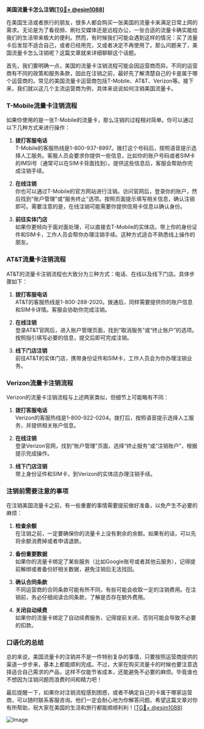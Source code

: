 **美国流量卡怎么注销[[TG💪+ @esim1088](https://t.me/s/esim1088)]**

在美国生活或者旅行的朋友，很多人都会购买一张美国的流量卡来满足日常上网的需求。无论是为了看视频、刷社交媒体还是远程办公，一张合适的流量卡确实能给我们的生活带来极大的便利。然而，有时候我们可能会遇到这样的情况：买了流量卡后发现不适合自己，或者已经用完，又或者决定不再使用了。那么问题来了，美国流量卡怎么注销呢？这篇文章就来详细聊聊这个话题。

首先，我们要明确一点，美国的流量卡注销流程可能会因运营商而异。不同的运营商有不同的政策和服务条款，因此在注销之前，最好先了解清楚自己的卡是属于哪个运营商的。常见的美国流量卡运营商包括T-Mobile、AT&T、Verizon等。接下来，我们就以这几个主流运营商为例，具体来说说如何注销美国流量卡。

### T-Mobile流量卡注销流程

如果你使用的是一张T-Mobile的流量卡，那么注销的过程相对简单。你可以通过以下几种方式来进行操作：

1. **拨打客服电话**  
   T-Mobile的客服热线是1-800-937-8997。拨打这个号码后，按照语音提示选择人工服务。客服人员会要求你提供一些信息，比如你的账户号码或者SIM卡的IMSI号（通常可以在SIM卡背面找到）。提供这些信息后，客服会帮助你完成注销手续。

2. **在线注销**  
   你也可以通过T-Mobile的官方网站进行注销。访问官网后，登录你的账户，然后找到“账户管理”或“服务终止”选项。按照页面提示填写相关信息，确认注销即可。需要注意的是，在线注销可能需要你提供信用卡信息以确认身份。

3. **前往实体门店**  
   如果你更倾向于面对面处理，可以直接去T-Mobile的实体店。带上你的身份证件和SIM卡，工作人员会帮你办理注销手续。这种方式适合不熟悉线上操作的朋友。

### AT&T流量卡注销流程

AT&T的流量卡注销流程也大致分为三种方式：电话、在线以及线下门店。具体步骤如下：

1. **拨打客服电话**  
   AT&T的客服热线是1-800-288-2020。拨通后，同样需要提供你的账户信息和SIM卡详情。客服会协助你完成注销。

2. **在线注销**  
   登录AT&T官网后，进入账户管理页面，找到“取消服务”或“终止账户”的选项。按照指引填写必要的信息，提交后即可完成注销。

3. **线下门店注销**  
   前往AT&T的实体门店，携带身份证件和SIM卡，工作人员会为你办理注销业务。

### Verizon流量卡注销流程

Verizon的流量卡注销流程与上述两家类似，但细节上可能略有不同：

1. **拨打客服电话**  
   Verizon的客服热线是1-800-922-0204。拨打后，按照语音提示选择人工服务，并提供相关账户信息。

2. **在线注销**  
   登录Verizon官网，找到“账户管理”页面，选择“终止服务”或“注销账户”，根据提示完成操作。

3. **线下门店注销**  
   带上身份证件和SIM卡，到Verizon的实体店办理注销手续。

### 注销前需要注意的事项

在注销美国流量卡之前，有一些重要的事情需要提前做好准备，以免产生不必要的麻烦：

1. **检查余额**  
   在注销之前，一定要确保你的流量卡上没有剩余的余额。如果有的话，可以先将余额消费掉或者申请退款。

2. **备份重要数据**  
   如果你的流量卡绑定了某些服务（比如Google账号或者其他云服务），记得提前解绑或者备份好相关数据，避免注销后无法找回。

3. **确认合同条款**  
   不同运营商的合同条款可能有所不同，有些可能会收取一定的注销费用。在注销前，务必仔细阅读合同条款，了解是否存在额外费用。

4. **关闭自动续费**  
   如果你的流量卡绑定了自动续费服务，记得提前关闭，否则可能会导致不必要的扣款。

### 口语化的总结

总的来说，美国流量卡的注销并不是一件特别复杂的事情，只要按照运营商提供的渠道一步步来，基本上都能顺利完成。不过，大家在购买流量卡的时候也要注意选择适合自己需求的产品，这样不仅能节省成本，还能避免不必要的麻烦。毕竟谁也不想因为注销问题而浪费时间和精力吧！

最后提醒一下，如果你对注销流程感到困惑，或者不确定自己的卡属于哪家运营商，可以随时联系客服咨询。他们一定会耐心地为你解答问题。希望这篇文章对你有所帮助，祝大家在美国的生活和旅行都能顺顺利利！[[TG💪+ @esim1088](https://t.me/s/esim1088)]

![Image](https://i.postimg.cc/4NQfJmqS/Snipaste-2025-05-13-00-14-12.png)